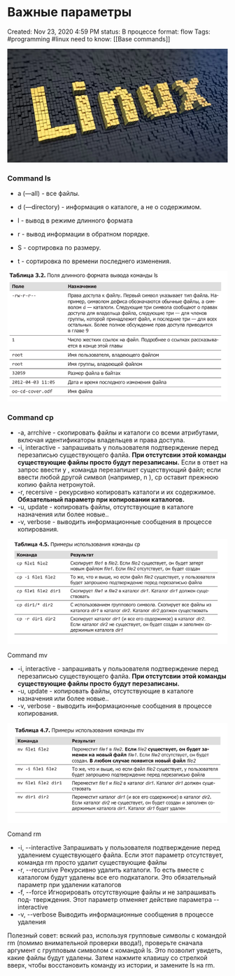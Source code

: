 # Важные параметры

Created: Nov 23, 2020 4:59 PM
status: В процессе
format: flow
Tags: #programming #linux 
need to know: [[Base commands]]

![%D0%92%D0%B0%D0%B6%D0%BD%D1%8B%D0%B5%20%D0%BF%D0%B0%D1%80%D0%B0%D0%BC%D0%B5%D1%82%D1%80%D1%8B%207a0a7667c1c2438bb67999e182ae73f3/Untitled.png](Images/Programming/%D0%92%D0%B0%D0%B6%D0%BD%D1%8B%D0%B5%20%D0%BF%D0%B0%D1%80%D0%B0%D0%BC%D0%B5%D1%82%D1%80%D1%8B%207a0a7667c1c2438bb67999e182ae73f3/Untitled.png)

### Command ls

 - a (—all) - все файлы.

 - d (—directory) - информация о каталоге, а не о содержимом.

 - l - вывод в режиме длинного формата

 - r - вывод информации в обратном порядке.

 - S - сортировка по размеру.

 - t - сортировка по времени последнего изменения.

![%D0%92%D0%B0%D0%B6%D0%BD%D1%8B%D0%B5%20%D0%BF%D0%B0%D1%80%D0%B0%D0%BC%D0%B5%D1%82%D1%80%D1%8B%207a0a7667c1c2438bb67999e182ae73f3/Untitled%201.png](Images/Programming/%D0%92%D0%B0%D0%B6%D0%BD%D1%8B%D0%B5%20%D0%BF%D0%B0%D1%80%D0%B0%D0%BC%D0%B5%D1%82%D1%80%D1%8B%207a0a7667c1c2438bb67999e182ae73f3/Untitled%201.png)

### Command cp

- -a, arrchive - скопировать файлы и каталоги со всеми атрибутами, включая идентификаторы владельцев и права доступа.
- -i, interactive - запрашивать у пользователя подтверждение перед перезаписью существующего фалйа. **При отстутсвии этой команды существующие файлы просто будут перезаписаны.**  Если в ответ на запрос ввести y , команда перезапишет существующий файл; если ввести любой другой символ (например, n ), cp оставит прежнюю копию файла нетронутой.
- -r, recersive - рекурсивно копировать каталоги и их содержимое. **Обязательный параметр при копировании каталогов.**
- -u, update - копировать файлы, отсутствующие в каталоге назначения или более новые..
- -v, verbose - выводить информационные сообщения в процессе копирования.

![%D0%92%D0%B0%D0%B6%D0%BD%D1%8B%D0%B5%20%D0%BF%D0%B0%D1%80%D0%B0%D0%BC%D0%B5%D1%82%D1%80%D1%8B%207a0a7667c1c2438bb67999e182ae73f3/Untitled%202.png](Images/Programming/%D0%92%D0%B0%D0%B6%D0%BD%D1%8B%D0%B5%20%D0%BF%D0%B0%D1%80%D0%B0%D0%BC%D0%B5%D1%82%D1%80%D1%8B%207a0a7667c1c2438bb67999e182ae73f3/Untitled%202.png)

Command mv

- -i, interactive - запрашивать у пользователя подтверждение перед перезаписью существующего фалйа. **При отстутсвии этой команды существующие файлы просто будут перезаписаны.**
- -u, update - копировать файлы, отсутствующие в каталоге назначения или более новые..
- -v, verbose - выводить информационные сообщения в процессе копирования.

![%D0%92%D0%B0%D0%B6%D0%BD%D1%8B%D0%B5%20%D0%BF%D0%B0%D1%80%D0%B0%D0%BC%D0%B5%D1%82%D1%80%D1%8B%207a0a7667c1c2438bb67999e182ae73f3/Untitled%203.png](Images/Programming/%D0%92%D0%B0%D0%B6%D0%BD%D1%8B%D0%B5%20%D0%BF%D0%B0%D1%80%D0%B0%D0%BC%D0%B5%D1%82%D1%80%D1%8B%207a0a7667c1c2438bb67999e182ae73f3/Untitled%203.png)

Comand rm

- -i, --interactive Запрашивать у пользователя подтверждение перед удалением
существующего файла. Если этот параметр отсутствует,
команда rm просто удалит существующие файлы
- -r, --recursive Рекурсивно удалить каталоги. То есть вместе с каталогом будут
удалены все его подкаталоги. Это обязательный параметр при
удалении каталогов
- -f, --force Игнорировать отсутствующие файлы и не запрашивать под-
тверждения. Этот параметр отменяет действие параметра
--interactive
- -v, --verbose Выводить информационные сообщения в процессе удаления

Полезный совет: всякий раз, используя групповые символы с командой rm (помимо
внимательной проверки ввода!), проверьте сначала аргумент с групповым символом
с командой ls. Это позволит увидеть, какие файлы будут удалены. Затем нажмите клавишу со стрелкой вверх, чтобы восстановить команду из истории, и замените ls на rm.